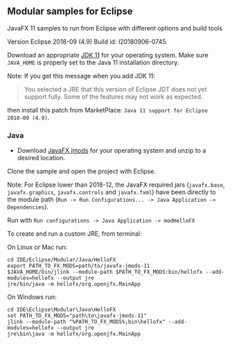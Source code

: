 ## Modular samples for Eclipse

JavaFX 11 samples to run from Eclipse with different options and build tools

Version Eclipse 2018-09 (4.9) Build id: I20180906-0745.

Download an appropriate [JDK 11](https://jdk.java.net/11/) for your operating system. Make sure `JAVA_HOME` 
is properly set to the Java 11 installation directory. 

Note: If you get this message when you add JDK 11:
 
> You selected a JRE that this version of Eclipse JDT does not yet support fully. Some of the features may not work as expected.

then install this patch from MarketPlace: `Java 11 support for Eclipse 2018-09 (4.9)`.

### Java

- Download [JavaFX jmods](https://gluonhq.com/products/javafx/) for your operating 
system and unzip to a desired location.

Clone the sample and open the project with Eclipse. 

Note: For Eclipse lower than 2018-12, the JavaFX required jars 
(`javafx.base`, `javafx.graphics`, `javafx.controls` and `javafx.fxml`) have been directly 
to the module path (`Run -> Run Configurations... -> Java Application -> Dependencies`).

Run with `Run configurations -> Java Application -> modHelloFX`

To create and run a custom JRE, from terminal:

On Linux or Mac run:

    cd IDE/Eclipse/Modular/Java/HelloFX
    export PATH_TO_FX_MODS=path/to/javafx-jmods-11
    $JAVA_HOME/bin/jlink --module-path $PATH_TO_FX_MODS:bin/hellofx --add-modules=hellofx --output jre
    jre/bin/java -m hellofx/org.openjfx.MainApp

On Windows run:

    cd IDE\Eclipse\Modular\Java\HelloFX
    set PATH_TO_FX_MODS="path\to\javafx-jmods-11"
    jlink --module-path "%PATH_TO_FX_MODS%;bin\hellofx" --add-modules=hellofx --output jre
    jre\bin\java -m hellofx/org.openjfx.MainApp
